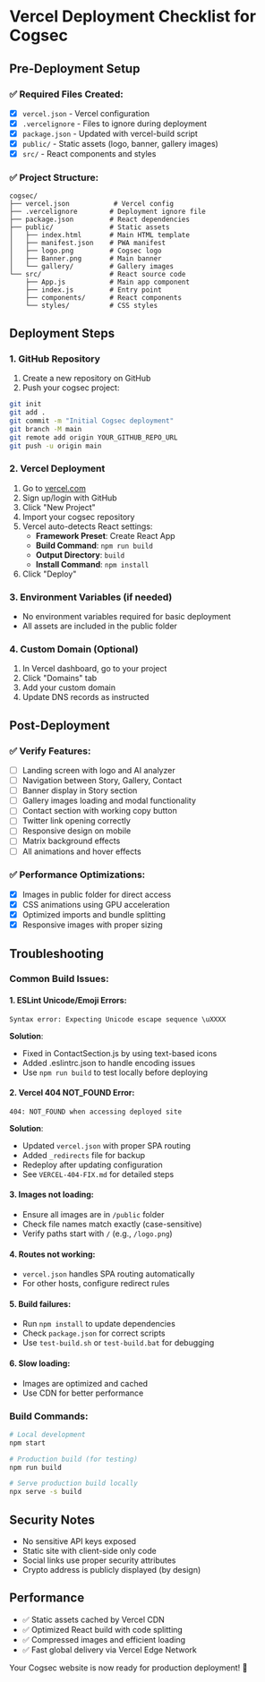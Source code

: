 # Vercel Deployment Checklist for Cogsec

## Pre-Deployment Setup

### ✅ Required Files Created:
- [x] `vercel.json` - Vercel configuration
- [x] `.vercelignore` - Files to ignore during deployment
- [x] `package.json` - Updated with vercel-build script
- [x] `public/` - Static assets (logo, banner, gallery images)
- [x] `src/` - React components and styles

### ✅ Project Structure:
```
cogsec/
├── vercel.json           # Vercel config
├── .vercelignore        # Deployment ignore file
├── package.json         # React dependencies
├── public/              # Static assets
│   ├── index.html       # Main HTML template
│   ├── manifest.json    # PWA manifest
│   ├── logo.png         # Cogsec logo
│   ├── Banner.png       # Main banner
│   └── gallery/         # Gallery images
└── src/                 # React source code
    ├── App.js           # Main app component
    ├── index.js         # Entry point
    ├── components/      # React components
    └── styles/          # CSS styles
```

## Deployment Steps

### 1. GitHub Repository
1. Create a new repository on GitHub
2. Push your cogsec project:
```bash
git init
git add .
git commit -m "Initial Cogsec deployment"
git branch -M main
git remote add origin YOUR_GITHUB_REPO_URL
git push -u origin main
```

### 2. Vercel Deployment
1. Go to [vercel.com](https://vercel.com)
2. Sign up/login with GitHub
3. Click "New Project"
4. Import your cogsec repository
5. Vercel auto-detects React settings:
   - **Framework Preset**: Create React App
   - **Build Command**: `npm run build`
   - **Output Directory**: `build`
   - **Install Command**: `npm install`
6. Click "Deploy"

### 3. Environment Variables (if needed)
- No environment variables required for basic deployment
- All assets are included in the public folder

### 4. Custom Domain (Optional)
1. In Vercel dashboard, go to your project
2. Click "Domains" tab
3. Add your custom domain
4. Update DNS records as instructed

## Post-Deployment

### ✅ Verify Features:
- [ ] Landing screen with logo and AI analyzer
- [ ] Navigation between Story, Gallery, Contact
- [ ] Banner display in Story section
- [ ] Gallery images loading and modal functionality
- [ ] Contact section with working copy button
- [ ] Twitter link opening correctly
- [ ] Responsive design on mobile
- [ ] Matrix background effects
- [ ] All animations and hover effects

### ✅ Performance Optimizations:
- [x] Images in public folder for direct access
- [x] CSS animations using GPU acceleration
- [x] Optimized imports and bundle splitting
- [x] Responsive images with proper sizing

## Troubleshooting

### Common Build Issues:

#### 1. **ESLint Unicode/Emoji Errors**:
```
Syntax error: Expecting Unicode escape sequence \uXXXX
```
**Solution**: 
- Fixed in ContactSection.js by using text-based icons
- Added .eslintrc.json to handle encoding issues
- Use `npm run build` to test locally before deploying

#### 2. **Vercel 404 NOT_FOUND Error**:
```
404: NOT_FOUND when accessing deployed site
```
**Solution**:
- Updated `vercel.json` with proper SPA routing
- Added `_redirects` file for backup
- Redeploy after updating configuration
- See `VERCEL-404-FIX.md` for detailed steps

#### 3. **Images not loading**: 
- Ensure all images are in `/public` folder
- Check file names match exactly (case-sensitive)
- Verify paths start with `/` (e.g., `/logo.png`)

#### 4. **Routes not working**: 
- `vercel.json` handles SPA routing automatically
- For other hosts, configure redirect rules

#### 5. **Build failures**: 
- Run `npm install` to update dependencies
- Check `package.json` for correct scripts
- Use `test-build.sh` or `test-build.bat` for debugging

#### 6. **Slow loading**: 
- Images are optimized and cached
- Use CDN for better performance

### Build Commands:
```bash
# Local development
npm start

# Production build (for testing)
npm run build

# Serve production build locally
npx serve -s build
```

## Security Notes
- No sensitive API keys exposed
- Static site with client-side only code
- Social links use proper security attributes
- Crypto address is publicly displayed (by design)

## Performance
- ✅ Static assets cached by Vercel CDN
- ✅ Optimized React build with code splitting
- ✅ Compressed images and efficient loading
- ✅ Fast global delivery via Vercel Edge Network

Your Cogsec website is now ready for production deployment! 🚀
